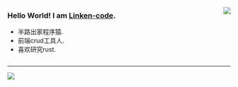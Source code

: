<img 
    align="right" 
    style="pointer-events:none;" 
    src="https://github-readme-stats.vercel.app/api?username=Linken-code&show_icons=true&icon_color=E65A65&text_color=adbac7&bg_color=2d333b&hide_title=true&hide_border=true" 
/>

### Hello World! I am <b><a target="_blank" href="javascript:;">Linken-code</a></b>.

- 半路出家程序猿. 
- 前端crud工具人.
- 喜欢研究rust.

<a href="https://juejin.cn/user/677714513628055">
    <img src="https://img.shields.io/badge/Page%20View-juejin-orange" alt="" title="Linken-code的掘金" />
</a>

---

[![](https://github-readme-stats.vercel.app/api/top-langs/?username=Linken-code&text_color=adbac7&hide_border=true&hide_title=true&langs_count=10&bg_color=2d333b&count_private=true&layout=compact&include_all_commits=true&card_width=900)](https://github.com/Linken-code?tab=repositories)

